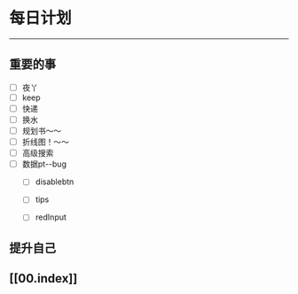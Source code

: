 
# 每日计划
---
## 重要的事

- [ ]    夜丫
- [ ]   keep
- [ ]  快递
- [ ] 换水
- [ ]  规划书～～
- [ ] 折线图！～～
- [ ] 高级搜索
- [ ] 数据pt--bug
    - [ ]  disablebtn
    - [ ] tips
    - [ ] redInput



## 提升自己

  



## [[00.index]]










